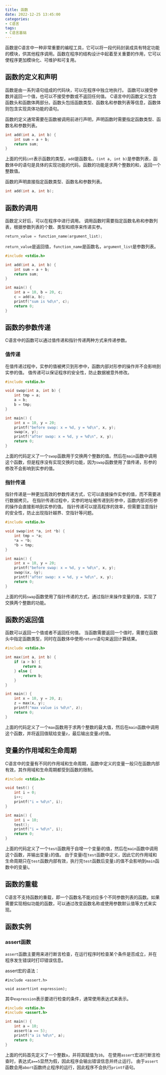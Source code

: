 ```yaml
---
title: 函数
date: 2022-12-25 13:45:00
categories:
- C语言
tags:
- C语言基础
---
```


函数是C语言中一种非常重要的编程工具，它可以将一段代码封装成具有特定功能的模块，供其他程序调用。函数在程序的结构设计中起着至关重要的作用，它可以使程序更加模块化、可维护和可复用。

## 函数的定义和声明

函数是由一系列语句组成的代码块，可以在程序中独立地执行。
函数可以接受参数并返回一个值，也可以不接受参数或不返回任何值。
C语言中的函数定义包含函数头和函数体两部分。函数头包括函数类型、函数名和参数列表等信息，函数体则包含实现具体功能的语句。

函数的定义通常需要在函数被调用前进行声明，声明函数时需要指定函数类型、函数名和参数列表。

```c
int add(int a, int b) {
    int sum = a + b;
    return sum;
}
```

上面的代码`int`表示函数的类型，`add`是函数名，`(int a, int b)`是参数列表，函数体中的语句是具体的实现功能的代码，函数的功能是求两个整数的和，返回一个整数值。

函数的声明直接指定函数类型、函数名和参数列表。

```c
int add(int a, int b);
```

## 函数的调用

函数定义好后，可以在程序中进行调用。
调用函数时需要指定函数名称和参数列表，根据参数列表的个数、类型和顺序来传递实参。

```c
return_value = function_name(argument_list);
```

`return_value`是返回值，`function_name`是函数名，`argument_list`是参数列表。

```c
#include <stdio.h>

int add(int a, int b) {
    int sum = a + b;
    return sum;
}

int main() {
    int a = 10, b = 20, c;
    c = add(a, b);
    printf("sum is %d\n", c);
    return 0;
}
```

## 函数的参数传递

C语言中的函数可以通过值传递和指针传递两种方式来传递参数。

### 值传递

在值传递过程中，实参的值被拷贝到形参中，函数内部对形参的操作并不会影响到实参的值。
值传递可以保证程序的安全性，防止数据被意外修改。

```c
#include <stdio.h>

void swap(int a, int b) {
    int tmp = a;
    a = b;
    b = tmp;
}

int main() {
    int x = 10, y = 20;
    printf("before swap: x = %d, y = %d\n", x, y);
    swap(x, y);
    printf("after swap: x = %d, y = %d\n", x, y);
    return 0;
}
```

上面的代码定义了一个`swap`函数用于交换两个整数的值。然后在`main`函数中调用这个函数，但是程序没有实现交换的功能，因为`swap`函数使用了值传递，形参的修改不会影响到实参的值。

### 指针传递

指针传递是一种更加高效的参数传递方式，它可以直接操作实参的值，而不需要进行数据拷贝。
在指针传递过程中，实参的地址被传递到形参中，函数内部对形参的操作会直接影响到实参的值。
指针传递可以提高程序的效率，但需要注意指针的安全性，防止出现指针越界、空指针等问题。

```c
#include <stdio.h>

void swap(int *a, int *b) {
    int tmp = *a;
    *a = *b;
    *b = tmp;
}

int main() {
    int x = 10, y = 20;
    printf("before swap: x = %d, y = %d\n", x, y);
    swap(&x, &y);
    printf("after swap: x = %d, y = %d\n", x, y);
    return 0;
}
```

上面的代码`swap`函数使用了指针传递的方式，通过指针来操作变量的值，实现了交换两个整数的功能。

## 函数的返回值

函数可以返回一个值或者不返回任何值。
当函数需要返回一个值时，需要在函数头中指定函数类型，同时在函数体中使用`return`语句来返回计算结果。

```c
#include <stdio.h>

int max(int a, int b) {
    if (a > b) {
        return a;
    } else {
        return b;
    }
}

int main() {
    int x = 10, y = 20, z;
    z = max(x, y);
    printf("max value is %d\n", z);
    return 0;
}
```

上面的代码定义了一个`max`函数用于求两个整数的最大值，然后在`main`函数中调用这个函数，并将返回值赋给变量`z`，最后输出变量`z`的值。

## 变量的作用域和生命周期

C语言中的变量有不同的作用域和生命周期，函数中定义的变量一般只在函数内部有效，其作用域和生命周期都受到函数的限制。

```c
#include <stdio.h>

void test() {
    int i = 0;
    i++;
    printf("i = %d\n", i);
}

int main() {
    int i = 10;
    test();
    printf("i = %d\n", i);
    return 0;
}
```

上面的代码定义了一个`test`函数用于自增一个变量i的值，然后在`main`函数中调用这个函数，并输出变量`i`的值。
由于变量i在`test`函数中定义，因此它的作用域和生命周期只在`test`函数内部有效，执行完`test`函数后变量`i`的值不会影响到`main`函数中的变量i。

## 函数的重载

C语言不支持函数的重载，即一个函数名不能对应多个不同参数列表的函数。如果需要实现相似功能的函数，可以通过改变函数名称或使用参数默认值等方式来实现。

## 函数实例

### assert函数

`assert`函数主要用来进行断言检查，在运行程序时检查某个条件是否成立，并在程序发生错误时打印错误信息。

assert宏的语法：

```text
#include <assert.h>

void assert(int expression);
```

其中`expression`表示要进行检查的条件，通常使用表达式来表示。

```c
#include <stdio.h>
#include <assert.h>

int main() {
	int a = 10;
	assert(a == 5);
	printf("a is %d\n", a);
	return 0;
}
```

上面的代码首先定义了一个整数`a`，并将其赋值为`10`。
在使用`assert`宏进行断言检查时，表达式`a==5`显然为假，因此程序会输出错误信息并终止运行。
由于`assert`函数会用`abort`函数终止程序的运行，因此程序不会执行`printf`语句。